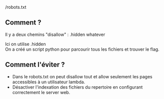 /robots.txt

## Comment ?

Il y a deux chemins "disallow" :
.hidden
whatever

Ici on utilise .hidden  
On a créé un script python pour parcourir tous les fichiers et trouver le flag.


## Comment l'éviter ?
- Dans le robots.txt on peut disallow tout et allow seulement les pages accessibles à un utilisateur lambda.
- Désactiver l'indexation des fichiers du repertoire en configurant correctement le server web.
